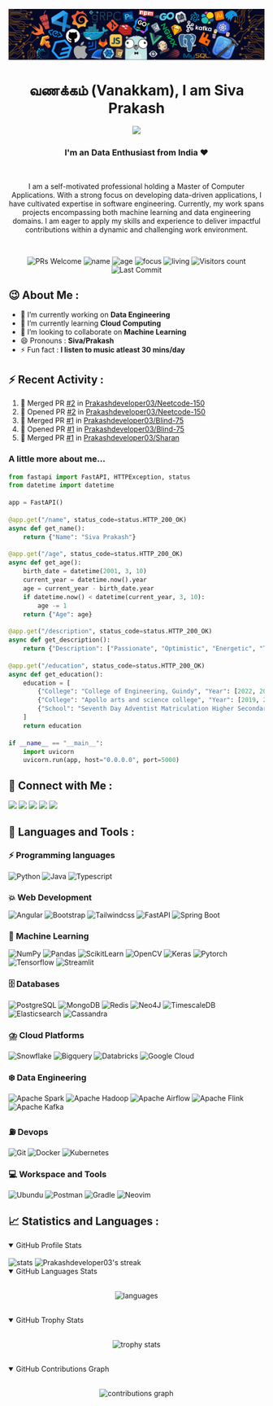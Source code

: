 ![header](assets/header.png)

<h1 align="center"> வணக்கம் (Vanakkam), I am Siva Prakash </h1>
<p align="center">
 <img src="https://readme-typing-svg.demolab.com?lines=Machine%20Learning;Data%20Engineering;Backend%20Development;Always%20learning&width=450&height=75&font=Ubuntu+Mono&weight=1000&pause=75&color=3ce3ce&center=true&size=19">
</p>
<h3 align="center">I'm an Data Enthusiast from India ❤️</h3><br>
<p align="center">I am a self-motivated professional holding a Master of Computer Applications. With a strong focus on developing data-driven applications, I have cultivated expertise in software engineering. Currently, my work spans projects encompassing both machine learning and data engineering domains. I am eager to apply my skills and experience to deliver impactful contributions within a dynamic and challenging work environment.</p><br>

<p align="center">
  <img src="https://img.shields.io/badge/PRs-Welcome-white?style=flat&amp;logo=github&amp;color=3ce3cf" alt="PRs Welcome">
  <img src="https://img.shields.io/badge/Name-Siva_Prakash-white?color=3ce3ce" alt="name">
  <img src="https://img.shields.io/badge/Age-22-3ce3ce" alt="age">
  <img src="https://img.shields.io/badge/Focus-Machine_Learning-3ce3ce" alt="focus">
  <img src="https://img.shields.io/badge/Living-Chennai-3ce3ce" alt="living">
  <img src="https://komarev.com/ghpvc/?username=Prakashdeveloper03&amp;labelColor=black&amp;label=Profile+Views&amp;color=3ce3ce" alt="Visitors count">
  <img src="https://img.shields.io/github/last-commit/Prakashdeveloper03/Prakashdeveloper03?logo=markdown&amp;label=Last+Update&amp;color=3ce3ce&amp" alt="Last Commit">
</p>

<h2>😉 About Me : </h2>

- 🔭 I’m currently working on **Data Engineering**
- 🌱 I’m currently learning **Cloud Computing**
- 👯 I’m looking to collaborate on **Machine Learning**
- 😄 Pronouns : **Siva/Prakash**
- ⚡ Fun fact : **I listen to music atleast 30 mins/day**

## ⚡ Recent Activity :

<!--START_SECTION:activity-->

1. 🎉 Merged PR [#2](https://github.com/Prakashdeveloper03/Neetcode-150/pull/2) in [Prakashdeveloper03/Neetcode-150](https://github.com/Prakashdeveloper03/Neetcode-150)
2. 💪 Opened PR [#2](https://github.com/Prakashdeveloper03/Neetcode-150/pull/2) in [Prakashdeveloper03/Neetcode-150](https://github.com/Prakashdeveloper03/Neetcode-150)
3. 🎉 Merged PR [#1](https://github.com/Prakashdeveloper03/Blind-75/pull/1) in [Prakashdeveloper03/Blind-75](https://github.com/Prakashdeveloper03/Blind-75)
4. 💪 Opened PR [#1](https://github.com/Prakashdeveloper03/Blind-75/pull/1) in [Prakashdeveloper03/Blind-75](https://github.com/Prakashdeveloper03/Blind-75)
5. 🎉 Merged PR [#1](https://github.com/Prakashdeveloper03/Sharan/pull/1) in [Prakashdeveloper03/Sharan](https://github.com/Prakashdeveloper03/Sharan)
<!--END_SECTION:activity-->

<h3>A little more about me...</h3>

```py
from fastapi import FastAPI, HTTPException, status
from datetime import datetime

app = FastAPI()

@app.get("/name", status_code=status.HTTP_200_OK)
async def get_name():
    return {"Name": "Siva Prakash"}

@app.get("/age", status_code=status.HTTP_200_OK)
async def get_age():
    birth_date = datetime(2001, 3, 10)
    current_year = datetime.now().year
    age = current_year - birth_date.year
    if datetime.now() < datetime(current_year, 3, 10):
        age -= 1
    return {"Age": age}

@app.get("/description", status_code=status.HTTP_200_OK)
async def get_description():
    return {"Description": ["Passionate", "Optimistic", "Energetic", "Team Player"]}

@app.get("/education", status_code=status.HTTP_200_OK)
async def get_education():
    education = [
        {"College": "College of Engineering, Guindy", "Year": [2022, 2023, 2024]},
        {"College": "Apollo arts and science college", "Year": [2019, 2020, 2021, 2022]},
        {"School": "Seventh Day Adventist Matriculation Higher Secondary School", "Year": [2017, 2018, 2019]}
    ]
    return education

if __name__ == "__main__":
    import uvicorn
    uvicorn.run(app, host="0.0.0.0", port=5000)
```

<h2 align="left">📱 Connect with Me :</h2>
<p>
  <a href="https://www.linkedin.com/in/prakashdeveloper"><img src="https://img.shields.io/badge/Linkedin-0e76a8?logo=linkedin&logoColor=white"/></a>
  <a href="https://www.hackerrank.com/prakashdeveloper"><img src="https://img.shields.io/badge/Hackerrank-25A162?logo=hackerrank&logoColor=white"/></a>
  <a href="https://leetcode.com/Prakashdeveloper03/"><img src="https://img.shields.io/badge/LeetCode-FFA116?logo=LeetCode&logoColor=white"/></a>
  <a href="https://auth.geeksforgeeks.org/user/prakashdeveloper03/practice"><img src="https://img.shields.io/badge/GeeksforGeeks-298D46?logo=geeksforgeeks&logoColor=white"/></a>
  <a href="https://prakashdeveloper03.github.io/"><img src="https://img.shields.io/badge/Website-202020?logo=About.me&logoColor=white"/></a>
</p>

<h2 align="left">🚀 Languages and Tools :</h2>

### ⚡ Programming languages

<p>
    <img alt="Python" src="https://img.shields.io/badge/Python-3776AB?logo=python&logoColor=white">
    <img alt="Java" src="https://custom-icon-badges.demolab.com/badge/Java-E34F26?logo=java&logoColor=white">
    <img alt="Typescript" src="https://img.shields.io/badge/TypeScript-3178C6?logo=TypeScript&logoColor=white">
</p>

### 💥 Web Development

<p>
    <img alt="Angular" src="https://img.shields.io/badge/Angular-DD0031?logo=angular&logoColor=white">
    <img alt="Bootstrap" src="https://img.shields.io/badge/Bootstrap-563D7C?logo=bootstrap&logoColor=white">
    <img alt="Tailwindcss" src="https://img.shields.io/badge/TailwindCSS-06B6D4?logo=tailwindcss&logoColor=white">
    <img alt="FastAPI" src="https://img.shields.io/badge/FastAPI-109989?logo=fastapi&logoColor=white">
    <img alt="Spring Boot" src="https://img.shields.io/badge/Spring%20Boot-6DB33F?logo=Spring-Boot&logoColor=white">
</p>

### 🧩 Machine Learning

<p>
    <img alt="NumPy" src="https://img.shields.io/badge/Numpy-777BB4?logo=numpy&logoColor=white">
    <img alt="Pandas" src="https://img.shields.io/badge/Pandas-2C2D72?logo=pandas&logoColor=white">
    <img alt="ScikitLearn" src="https://img.shields.io/badge/ScikitLearn-0078D7?logo=scikit-learn&logoColor=white">
    <img alt="OpenCV" src="https://img.shields.io/badge/OpenCV-5C3EE8?logo=OpenCV&logoColor=white">
    <img alt="Keras" src="https://img.shields.io/badge/Keras-D00000?logo=keras&logoColor=white">
    <img alt="Pytorch" src="https://img.shields.io/badge/PyTorch-EE4C2C?logo=PyTorch&logoColor=white">
    <img alt="Tensorflow" src="https://img.shields.io/badge/TensorFlow-FF6F00?logo=tensorflow&logoColor=white">
    <img alt="Streamlit" src="https://img.shields.io/badge/Streamlit-FF4B4B?logo=streamlit&logoColor=white">
</p>

### 🗄️ Databases

<p>
    <img alt="PostgreSQL" src ="https://img.shields.io/badge/PostgreSQL-316192?logo=postgresql&logoColor=white">
    <img alt="MongoDB" src ="https://img.shields.io/badge/MongoDB-47A248?logo=mongodb&logoColor=white">
    <img alt="Redis" src="https://img.shields.io/badge/Redis-FF4438?logo=Redis&logoColor=white">
    <img alt="Neo4J" src="https://img.shields.io/badge/Neo4j-4581C3?logo=Neo4j&logoColor=white">
    <img alt="TimescaleDB" src="https://img.shields.io/badge/TimescaleDB-EE4C2C?logo=Timescale&logoColor=white">
    <img alt="Elasticsearch" src="https://img.shields.io/badge/Elasticsearch-005571.svg?logo=Elasticsearch&logoColor=white">
    <img alt="Cassandra" src="https://img.shields.io/badge/Apache%20Cassandra-1287B1?logo=Apache-Cassandra&logoColor=white">
</p>

### ⛈️ Cloud Platforms

<p>
    <img alt="Snowflake" src="https://img.shields.io/badge/Snowflake-29B5E8?logo=Snowflake&logoColor=white">
    <img alt="Bigquery" src="https://img.shields.io/badge/BigQuery-669DF6?logo=Google-BigQuery&logoColor=white">
    <img alt="Databricks" src="https://img.shields.io/badge/Databricks-FF3621?logo=Databricks&logoColor=white">
    <img alt="Google Cloud" src="https://img.shields.io/badge/Google%20Cloud%20Platform-4285F4?logo=Google-Cloud&logoColor=white">
</p>

### ❄️ Data Engineering

<p>
    <img alt="Apache Spark" src="https://img.shields.io/badge/Apache%20Spark-E25A1C?logo=Apache-Spark&logoColor=white">
    <img alt="Apache Hadoop" src="https://img.shields.io/badge/Apache%20Hadoop-225593?logo=Apache-Hadoop&logoColor=white">
    <img alt="Apache Airflow" src="https://img.shields.io/badge/Apache%20Airflow-017CEE?logo=Apache-Airflow&logoColor=white">
    <img alt="Apache Flink" src="https://img.shields.io/badge/Apache%20Flink-E6526F?logo=Apache-Flink&logoColor=white">
    <img alt="Apache Kafka" src="https://img.shields.io/badge/Apache%20Kafka-231F20?logo=Apache-Kafka&logoColor=white">
</p>

### ⛽ Devops

<p>
    <img alt="Git" src="https://img.shields.io/badge/Git-F05033?logo=git&logoColor=white">
    <img alt="Docker" src="https://img.shields.io/badge/Docker-2CA5E0?logo=docker&logoColor=white">
    <img alt="Kubernetes" src="https://img.shields.io/badge/Kubernetes-326CE5?logo=Kubernetes&logoColor=white">
</p>

### 💻 Workspace and Tools

<p>
    <img alt="Ubundu" src="https://img.shields.io/badge/Ubuntu-E95420?logo=ubuntu&logoColor=white">
    <img alt="Postman" src="https://img.shields.io/badge/Postman-FF6C37.svg?logo=Postman&logoColor=white">
    <img alt="Gradle" src="https://img.shields.io/badge/Gradle-575757?logo=Gradle&logoColor=white">
    <img alt="Neovim" src="https://img.shields.io/badge/Neovim-57A143.svg?logo=Neovim&logoColor=white">
</p>

<h2>📈 Statistics and Languages :</h2>
<details open>
  <summary>GitHub Profile Stats</summary>
  <br/>
    <img width="46%" alt="stats" src="https://github-readme-stats.vercel.app/api?username=Prakashdeveloper03&theme=radical&show_icons=true&hide_border=true" />
    <img width="49%" alt="Prakashdeveloper03's streak" src="https://streak-stats.demolab.com/?user=Prakashdeveloper03&theme=radical&hide_border=true&date_format=j%20M%5B%20Y%5D"/>
  <br/>
</details>

<details open>
  <summary>GitHub Languages Stats</summary>
  <br/>
  <p align="center">
    <img alt="languages" src="https://github-readme-stats.vercel.app/api/top-langs/?username=Prakashdeveloper03&hide=jupyter%20notebook,go,elixir,sql,vue,c,ruby,css,c%23,html,c%2b%2b,xml,sass,ejs,r,scss,scala,tex,markdown&langs_count=4&layout=compact&theme=radical&show_icons=true&hide_border=true"/>
  </p>
  <br/>
</details>

<details open>
  <summary>GitHub Trophy Stats</summary>
  <br/>
  <p align="center">
    <img width="98%" alt="trophy stats" src="https://github-profile-trophy.vercel.app/?username=Prakashdeveloper03&theme=radical&no-frame=true&title=Issues,Stars,Commit,Experience,Repositories,PullRequest,MultiLanguage,Followers" />
  </p>
  <br/>
</details>

<details open>
  <summary>GitHub Contributions Graph</summary>
  <br/>
  <p align="center">
    <img width="98%" alt="contributions graph" src="https://github-readme-activity-graph.vercel.app/graph?username=Prakashdeveloper03&area=true&layout=compact&theme=redical&hide_border=true&radius=10" />
  </p>
</details>
